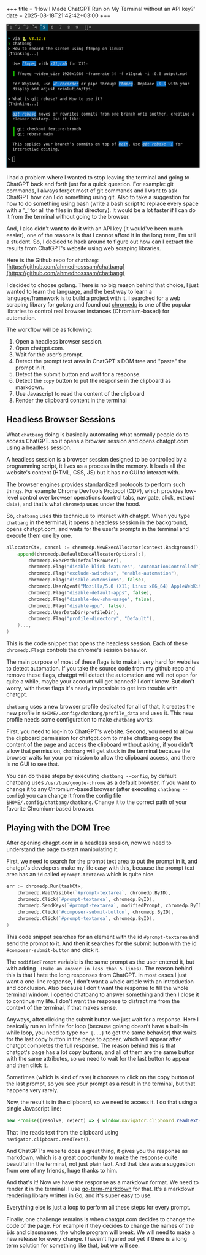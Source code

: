 +++
title = 'How I Made ChatGPT Run on My Terminal without an API key?'
date = 2025-08-18T21:42:42+03:00
+++

![alt text](/images/ch.png)

I had a problem where I wanted to stop leaving the terminal and going to ChatGPT back and forth just for a quick question. For example: git commands, I always forget most of git commands and I want to ask ChatGPT how can I do something using git. Also to take a suggestion for how to do something using bash (write a bash script to replace every space with a '_' for all the files in that directory). It would be a lot faster if I can do it from the terminal without going to the browser.

And, I also didn't want to do it with an API key (it would've been much easier), one of the reasons is that I cannot afford it in the long term, I'm still a student. So, I decided to hack around to figure out how can I extract the results from ChatGPT's website using web scraping libraries.

Here is the Github repo for `chatbang`: [https://github.com/ahmedhosssam/chatbang](https://github.com/ahmedhosssam/chatbang)

I decided to choose golang. There is no big reason behind that choice, I just wanted to learn the language, and the best way to learn a language/framework is to build a project with it.
I searched for a web scraping library for golang and found out [chromedp](https://github.com/chromedp/chromedp) is one of the popular libraries to control real browser instances (Chromium-based) for automation.

The workflow will be as following:
1. Open a headless browser session.
2. Open chatgpt.com.
3. Wait for the user's prompt.
4. Detect the prompt text area in ChatGPT's DOM tree and "paste" the prompt in it.
5. Detect the submit button and wait for a response.
6. Detect the `copy` button to put the response in the clipboard as markdown.
7. Use Javascript to read the content of the clipboard
8. Render the clipboard content in the terminal

## Headless Browser Sessions

What `chatbang` doing is basically automating what normally people do to access ChatGPT. so it opens a browser session and opens chatgpt.com using a headless session.

A headless session is a browser session designed to be controlled by a programming script, it lives as a process in the memory. It loads all the website's content (HTML, CSS, JS) but it has no GUI to interact with.

The browser engines provides standardized protocols to perform such things. For example Chrome DevTools Protocol (CDP), which provides low-level control over browser operations (control tabs, navigate, click, extract data), and that's what `chromedp` uses under the hood.

So, `chatbang` uses this technique to interact with chatgpt. When you type `chatbang` in the terminal, it opens a headless session in the background, opens chatgpt.com, and waits for the user's prompts in the terminal and execute them one by one.

```go
allocatorCtx, cancel := chromedp.NewExecAllocator(context.Background(),
	append(chromedp.DefaultExecAllocatorOptions[:],
		chromedp.ExecPath(defaultBrowser),
		chromedp.Flag("disable-blink-features", "AutomationControlled"),
		chromedp.Flag("exclude-switches", "enable-automation"),
		chromedp.Flag("disable-extensions", false),
		chromedp.UserAgent("Mozilla/5.0 (X11; Linux x86_64) AppleWebKit/537.36 (KHTML, like Gecko) Chrome/120.0.0.0 Safari/537.36"),
		chromedp.Flag("disable-default-apps", false),
		chromedp.Flag("disable-dev-shm-usage", false),
		chromedp.Flag("disable-gpu", false),
		chromedp.UserDataDir(profileDir),
		chromedp.Flag("profile-directory", "Default"),
	)...,
)
```

This is the code snippet that opens the headless session. Each of these `chromedp.Flag`s controls the chrome's session behavior.

The main purpose of most of these flags is to make it very hard for websites to detect automation. If you take the source code from my github repo and remove these flags, chatgpt will detect the automation and will not open for quite a while, maybe your account will get banned? I don't know. But don't worry, with these flags it's nearly impossible to get into trouble with chatgpt.

`chatbang` uses a new browser profile dedicated for all of that, it creates the new profile in `$HOME/.config/chatbang/profile_data` and uses it. This new profile needs some configuration to make `chatbang` works:

First, you need to log-in to ChatGPT's website. Second, you need to allow the clipboard permission for chatgpt.com to make chatbang copy the content of the page and access the clipboard without asking, if you didn't allow that permission, `chatbang` will get stuck in the terminal because the browser waits for your permission to allow the clipboard access, and there is no GUI to see that.

You can do these steps by executing `chatbang --config`, by default chatbang uses `/usr/bin/google-chrome` as a default browser, if you want to change it to any Chromium-based browser (after executing `chatbang --config`) you can change it from the config file `$HOME/.config/chatbang/chatbang`. Change it to the correct path of your favorite Chromium-based browser.

## Playing with the DOM Tree

After opening chagpt.com in a headless session, now we need to understand the page to start manipulating it.

First, we need to search for the prompt text area to put the prompt in it, and chatgpt's developers make my life easy with this, because the prompt text area has an `id` called `#prompt-textarea` which is quite nice.

```go
err := chromedp.Run(taskCtx,
	chromedp.WaitVisible(`#prompt-textarea`, chromedp.ByID),
	chromedp.Click(`#prompt-textarea`, chromedp.ByID),
	chromedp.SendKeys(`#prompt-textarea`, modifiedPrompt, chromedp.ByID),
	chromedp.Click(`#composer-submit-button`, chromedp.ByID),
	chromedp.Click(`#prompt-textarea`, chromedp.ByID),
)
```
This code snippet searches for an element with the id `#prompt-textarea` and send the prompt to it. And then it searches for the submit button with the id `#composer-submit-button` and click it.

The `modifiedPrompt` variable is the same prompt as the user entered it, but with adding ` (Make an answer in less than 5 lines)`. The reason behind this is that I hate the long responses from ChatGPT. In most cases I just want a one-line response, I don't want a whole article with an introduction and conclusion. Also because I don't want the response to fill the whole terminal window, I opened chatbang to answer something and then I close it to continue my life. I don't want the response to distract me from the context of the terminal, if that makes sense.

Anyways, aftet clicking the submit button we just wait for a response. Here I basically run an infinite for loop (because golang doesn't have a built-in while loop, you need to type `for {...}` to get the same behavior) that waits for the last copy button in the page to appear, which will appear after chatgpt completes the full response. The reason behind this is that chatgpt's page has a lot copy buttons, and all of them are the same button with the same attributes, so we need to wait for the last button to appear and then click it.

Sometimes (which is kind of rare) it chooses to click on the copy button of the last prompt, so you see your prompt as a result in the terminal, but that happens very rarely.

Now, the result is in the clipboard, so we need to access it. I do that using a single Javascript line:

```javascript
new Promise((resolve, reject) => { window.navigator.clipboard.readText() .then(text => resolve(text)) .catch(err => reject(err)); });
```
That line reads text from the clipboard using `navigator.clipboard.readText()`.

And ChatGPT's website does a great thing, it gives you the response as markdown, which is a great opportunity to make the response quite beautiful in the terminal, not just plain text. And that idea was a suggestion from one of my friends, huge thanks to him.

And that's it! Now we have the response as a markdown format. We need to render it in the terminal. I use [go-term-markdown](https://github.com/MichaelMure/go-term-markdown) for that. It's a markdown rendering library written in Go, and it's super easy to use.

Everything else is just a loop to perform all these steps for every prompt.

Finally, one challenge remains is when chatgpt.com decides to change the code of the page. For example if they decides to change the names of the `id`s and classnames, the whole program will break. We will need to make a new release for every change. I haven't figured out yet if there is a long term solution for something like that, but we will see.
